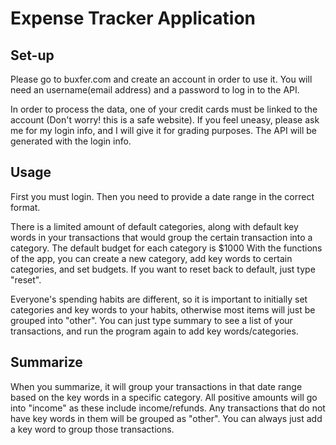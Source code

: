 # Expense Tracker Application

## Set-up
Please go to buxfer.com and create an account in order to use it. You will need an username(email address) and a password to log in to the API.

In order to process the data, one of your credit cards must be linked to the account (Don't worry! this is a safe website). If you feel uneasy, please ask me for my login info, and I will give it for grading purposes. The API will be generated with the login info.

## Usage
First you must login. Then you need to provide a date range in the correct format.

There is a limited amount of default categories, along with default key words in your transactions that would group the certain transaction into a category. The default budget for each category is $1000 With the functions of the app, you can create a new category, add key words to certain categories, and set budgets. If you want to reset back to default, just type "reset".

Everyone's spending habits are different, so it is important to initially set categories and key words to your habits, otherwise most items will just be grouped into "other". You can just type summary to see a list of your transactions, and run the program again to add key words/categories.


## Summarize
When you summarize, it will group your transactions in that date range based on the key words in a specific category.
All positive amounts will go into "income" as these include income/refunds.
Any transactions that do not have key words in them will be grouped as "other". You can always just add a key word to group those transactions.








